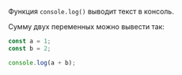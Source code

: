 Функция ```console.log()```
выводит текст в консоль.

Сумму двух переменных
можно вывести так:
```javascript
const a = 1;
const b = 2;

console.log(a + b);
```
